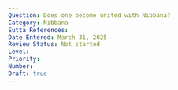 ```yaml
---
Question: Does one become united with Nibbāna?
Category: Nibbāna
Sutta References:
Date Entered: March 31, 2025
Review Status: Not started
Level: 
Priority: 
Number: 
Draft: true
---
```

